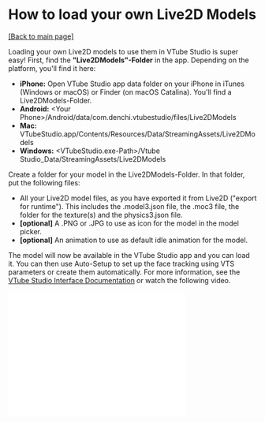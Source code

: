 # How to load your own Live2D Models

[\[Back to main page\]](https://denchisoft.github.io/)

Loading your own Live2D models to use them in VTube Studio is super easy! First, find the __"Live2DModels"-Folder__ in the app. Depending on the platform, you'll find it here:

- **iPhone:** Open VTube Studio app data folder on your iPhone in iTunes (Windows or macOS) or Finder (on macOS Catalina). You'll find a Live2DModels-Folder.
- **Android:** \<Your Phone\>/Android/data/com.denchi.vtubestudio/files/Live2DModels
- **Mac:** VTubeStudio.app/Contents/Resources/Data/StreamingAssets/Live2DModels
- **Windows:** \<VTubeStudio.exe-Path\>/Vtube Studio_Data/StreamingAssets/Live2DModels

Create a folder for your model in the Live2DModels-Folder. In that folder, put the following files:
- All your Live2D model files, as you have exported it from Live2D ("export for runtime"). This includes the .model3.json file, the .moc3 file, the folder for the texture(s) and the physics3.json file.
- __\[optional\]__ A .PNG or .JPG to use as icon for the model in the model picker.
- __\[optional\]__ An animation to use as default idle animation for the model.

The model will now be available in the VTube Studio app and you can load it. You can then use Auto-Setup to set up the face tracking using VTS parameters or create them automatically. For more information, see the [VTube Studio Interface Documentation](https://denchisoft.github.io/docs/interface.html) or watch the following video.

<iframe width="360" height="252" src="//www.youtube.com/embed/AssUd6EtFXw" frameborder="0" allowfullscreen="allowfullscreen">&nbsp;</iframe>

<br />

